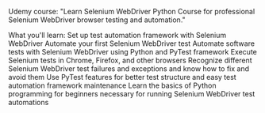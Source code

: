 Udemy course:
"Learn Selenium WebDriver Python Course for professional Selenium WebDriver browser testing and automation."

What you'll learn:
Set up test automation framework with Selenium WebDriver
Automate your first Selenium WebDriver test
Automate software tests with Selenium WebDriver using Python and PyTest framework
Execute Selenium tests in Chrome, Firefox, and other browsers
Recognize different Selenium WebDriver test failures and exceptions and know how to fix and avoid them
Use PyTest features for better test structure and easy test automation framework maintenance
Learn the basics of Python programming for beginners necessary for running Selenium WebDriver test automations
